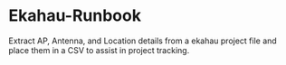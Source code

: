 # Ekahau-Runbook

Extract AP, Antenna, and Location details from a ekahau project file and place them in a CSV to assist in project tracking.
